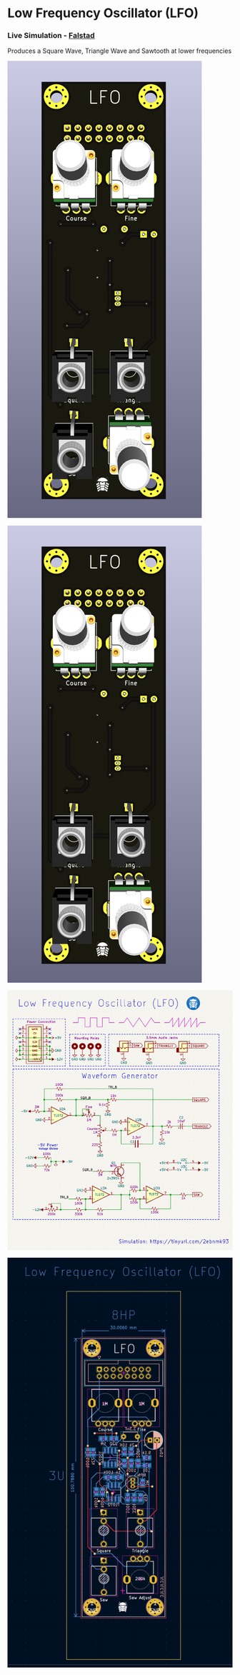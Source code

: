# Low Frequency Oscillator (LFO)

### Live Simulation - [Falstad](https://tinyurl.com/2ebnmk93)

Produces a Square Wave, Triangle Wave and Sawtooth at lower frequencies

![Front View](https://github.com/theWickedWebDev/Modular-Synth/blob/main/LFO/LFO-3D-Front.png?raw=true)

![Back View](https://github.com/theWickedWebDev/Modular-Synth/blob/main/LFO/LFO-3D-Front.png?raw=true)

![Back View](https://github.com/theWickedWebDev/Modular-Synth/blob/main/LFO/LFO-Schematic.png?raw=true)

![Back View](https://github.com/theWickedWebDev/Modular-Synth/blob/main/LFO/LFO-Gerber.png?raw=true)
